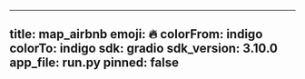 
---
title: map_airbnb 
emoji: 🔥
colorFrom: indigo
colorTo: indigo
sdk: gradio
sdk_version: 3.10.0
app_file: run.py
pinned: false
---
